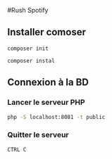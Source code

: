 #Rush Spotify 

## Installer comoser

```composer init```

```composer instal```

## Connexion à la BD 

### Lancer le serveur PHP

```bash
php -S localhost:8081 -t public
```

### Quitter le serveur

```bash
CTRL C
```
